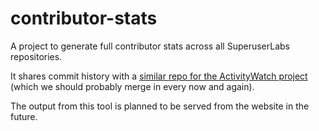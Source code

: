 contributor-stats
=================

A project to generate full contributor stats across all SuperuserLabs repositories.

It shares commit history with a [similar repo for the ActivityWatch project](https://github.com/ActivityWatch/contributor-stats) (which we should probably merge in every now and again).

The output from this tool is planned to be served from the website in the future.

